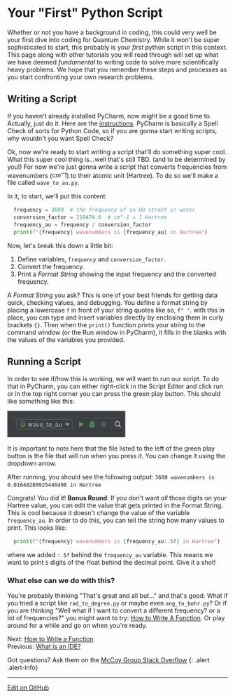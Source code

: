 # Your "First" Python Script

Whether or not you have a background in coding, this could very well be your first dive into coding for Quantum Chemistry. While it won't be super sophisticated to start, this probably is your _first_ python script in this context. This page along with other tutorials you will read through will set up what we have deemed _fundamental_ to writing code to solve more scientifically heavy problems. We hope that you remember these steps and processes as you start confronting your own research problems.  

## Writing a Script

If you haven't already installed PyCharm, now might be a good time to. Actually, just do it. Here are the [instructions](IntroToIDEs.md). PyCharm is basically a Spell Check of sorts for Python Code, so if you are gonna start writing scripts, why wouldn't you want Spell Check?

Ok, now we're ready to start writing a script that'll do something super cool.
What this super cool thing is...well that's still TBD. (and to be determined by you!)
For now we're just gonna write a script that converts frequencies from wavenumbers ($cm{^-1}$) to their atomic unit (Hartree).
To do so we'll make a file called `wave_to_au.py`.

In it, to start, we'll put this content:

```python
  frequency = 3600  # the frequency of an OH strech in water 
  conversion_factor = 219474.6  # cm^-1 = 1 Hartree
  frequency_au = frequency / conversion_factor
  print(f"{frequency} wavenumbers is {frequency_au} in Hartree")
```
Now, let's break this down a little bit:
1. Define variables, `frequency` and `conversion_factor`.
2. Convert the frequency. 
3. Print a _Format String_ showing the input frequency and the converted frequency. 

A _Format String_ you ask? This is one of your best friends for getting data quick, checking values, and debugging. You define a format string by placing a lowercase `f` in front of your string quotes like so, `f" "`. with this in place, you can type and insert variables directly by enclosing them in curly brackets `{}`. Then when the `print()` function prints your string to the command window (or the Run window in PyCharm), it fills in the blanks with the values of the variables you provided.  

## Running a Script

In order to see if/how this is working, we will want to run our script. To do that in PyCharm, you can either right-click in the Script Editor and click run or in the top right corner you can press the green play button. This should like something like this:

![Pycharm run icon](img/run_icon.png)

It is important to note here that the file listed to the left of the green play button is the file that will run when you press it. You can change it using the dropdown arrow.

After running, you should see the following output:
```3600 wavenumbers is 0.01640280925446498 in Hartree```

Congrats! You did it! 
**Bonus Round**: If you don't want _all_ those digits on your Hartree value, you can edit the value that gets printed in the Format String. This is cool because it doesn't change the value of the variable `frequency_au`. In order to do this, you can tell the string how many values to print. This looks like:
```python
  print(f"{frequency} wavenumbers is {frequency_au:.5f} in Hartree")
```
where we added `:.5f` behind the `frequency_au` variable. This means we want to print `5` digits of the `f`loat behind the decimal point. Give it a shot!


### What else can we do with this?
You're probably thinking "That's great and all but..." and that's good. What if you tried a script like `rad_to_degree.py` or maybe even `ang_to_bohr.py`? Or if you are thinking "Well what if I want to convert a different frequency? or a lot of frequencies?" you might want to try: [How to Write A Function](HowToWriteAFunction.md). Or play around for a while and go on when you're ready.


<span class="text-muted">Next:</span>
 [How to Write a Function](HowToWriteAFunction.md)<br/>
<span class="text-muted">Previous:</span>
 [What is an IDE?](IntroToIDEs.md)

Got questions? Ask them on the [McCoy Group Stack Overflow](https://stackoverflow.com/c/mccoygroup/questions/ask)
{: .alert .alert-info}

---
[Edit on GitHub <i class="fab fa-github" aria-hidden="true"></i>](https://github.com/McCoyGroup/References/edit/gh-pages/McCoy%20Group%20Code%20Academy/GettingStarted/CommonIssues.md)
